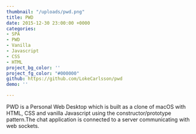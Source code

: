 ```yaml
---
thumbnail: "/uploads/pwd.png"
title: PWD
date: 2015-12-30 23:00:00 +0000
categories:
- SPA
- PWD
- Vanilla
- Javascript
- CSS
- HTML
project_bg_color: ''
project_fg_color: "#000000"
github: https://github.com/LokeCarlsson/pwd
demo: ''

---
```

PWD is a Personal Web Desktop which is built as a clone of macOS with HTML, CSS and vanilla Javascript using the constructor/prototype pattern.The chat application is connected to a server communicating with web sockets.